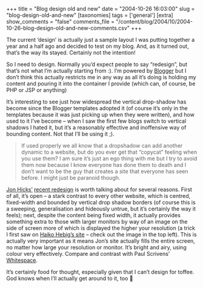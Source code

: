 +++
title = "Blog design old and new"
date = "2004-10-26 16:03:00"
slug = "blog-design-old-and-new"
[taxonomies]
tags = ['general']
[extra]
show_comments = "false"
comments_file = "/content/blog/2004/10/2004-10-26-blog-design-old-and-new-comments.csv"
+++

The current ‘design’ is actually just a sample layout I was putting together a year and a half ago and decided to test on my blog. And, as it turned out, that’s the way its stayed. Certainly not the intention!

So I need to design. Normally you’d expect people to say “redesign”, but that’s not what I’m actually starting from :). I’m powered by [Blogger](http://www.blogger.com) but I don’t think this actually restricts me in any way as all it’s doing is holding my content and pouring it into the container I provide (which can, of course, be PHP or JSP or anything)

It’s interesting to see just how widespread the vertical drop-shadow has become since the Blogger templates adopted it (of course it’s only in the templates because it was just picking up when they were written), and how used to it I’ve become – when I saw the first few blogs switch to vertical shadows I hated it, but it’s a reasonably effective and inoffensive way of bounding content. Not that I’ll be using it ;).

> If used properly we all know that a dropshadow can add another dynamic to a website, but do you ever get that “copycat” feeling when you use them? I am sure it’s just an ego thing with me but I try to avoid them now because I know everyone has done them to death and I don’t want to be the guy that creates a site that everyone has seen before. I might just be paranoid though.

[Jon Hicks’](http://www.hicksdesign.co.uk) [recent redesign](http://www.hicksdesign.co.uk/journal/597/its-not-quite-finished) is worth talking about for several reasons. First of all, it’s open – a stark contrast to every other website, which is centred, fixed-width and bounded by vertical drop shadow borders (of course this is a sweeping, generalisation and hideously untrue, but it’s certainly the way it feels); next, despite the content being fixed width, it actually provides something extra to those with larger monitors by way of an image on the side of screen more of which is displayed the higher your resolution (a trick I first saw on [Haiko Hebig’s site](http://www.hebig.org/blog/) – check out the image in the top left). This is actually very important as it means Jon’s site actually fills the entire screen, no matter how large your resolution or monitor. It’s bright and airy, using colour very effectively. Compare and contrast with Paul Scrivens’ [Whitespace](http://9rules.com/whitespace/).

It’s certainly food for thought, especially given that I can’t design for toffee. God knows when I’ll actually get around to it, too 🙂
